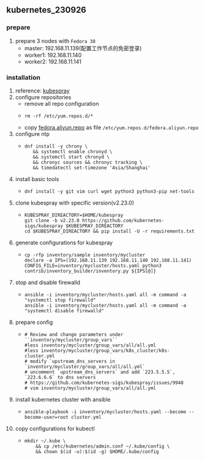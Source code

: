## kubernetes_230926

### prepare
1. prepare 3 nodes with `Fedora 38`
    * master: 192.168.11.139(配置工作节点的免密登录)
    * worker1: 192.168.11.140
    * worker2: 192.168.11.141

### installation
1. reference: [kubespray](https://github.com/kubernetes-sigs/kubespray)
2. configure repositories
    * remove all repo configuration
    * ```shell
      rm -rf /etc/yum.repos.d/*
      ```
    * copy [fedora.aliyun.repo](resources/fedora.aliyun.repo.md) as file `/etc/yum.repos.d/fedora.aliyun.repo`
3. configure ntp
    * ```shell
      dnf install -y chrony \
         && systemctl enable chronyd \
         && systemctl start chronyd \
         && chronyc sources && chronyc tracking \
         && timedatectl set-timezone 'Asia/Shanghai'
      ```
4. install basic tools
    * ```shell
      dnf install -y git vim curl wget python3 python3-pip net-tools
      ```
5. clone kubespray with specific version(v2.23.0)
    * ```shell
      KUBESPRAY_DIREACTORY=$HOME/kubespray
      git clone -b v2.23.0 https://github.com/kubernetes-sigs/kubespray $KUBESPRAY_DIREACTORY
      cd $KUBESPRAY_DIREACTORY && pip install -U -r requirements.txt      
      ```
6. generate configurations for kubespray
    * ```shell
      cp -rfp inventory/sample inventory/mycluster
      declare -a IPS=(192.168.11.139 192.168.11.140 192.168.11.141)
      CONFIG_FILE=inventory/mycluster/hosts.yaml python3 contrib/inventory_builder/inventory.py ${IPS[@]}
      ```
7. stop and disable firewalld
    * ```shell
      ansible -i inventory/mycluster/hosts.yaml all -m command -a "systemctl stop firewalld"
      ansible -i inventory/mycluster/hosts.yaml all -m command -a "systemctl disable firewalld"
      ```
8. prepare config
    * ```shell
      # Review and change parameters under ``inventory/mycluster/group_vars``
      #less inventory/mycluster/group_vars/all/all.yml
      #less inventory/mycluster/group_vars/k8s_cluster/k8s-cluster.yml
      # modify `upstream_dns_servers in `inventory/mycluster/group_vars/all/all.yml`
      # uncomment `upstream_dns_servers` and add `223.5.5.5`, `223.6.6.6` to dns servers
      # https://github.com/kubernetes-sigs/kubespray/issues/9948
      # vim inventory/mycluster/group_vars/all/all.yml
      ```
9. install kubernetes cluster with ansible
    * ```shell
      ansible-playbook -i inventory/mycluster/hosts.yaml --become --become-user=root cluster.yml
      ```
10. copy configurations for kubectl
    * ```shell
      mkdir ~/.kube \
          && cp /etc/kubernetes/admin.conf ~/.kube/config \
          && chown $(id -u):$(id -g) $HOME/.kube/config
      ```